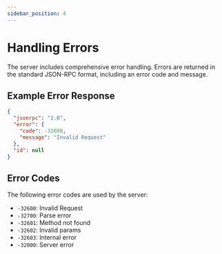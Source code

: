 ```yaml
---
sidebar_position: 4
---
```


# Handling Errors

The server includes comprehensive error handling. Errors are returned in the standard JSON-RPC format, including an error code and message.

## Example Error Response

```json
{
  "jsonrpc": "2.0",
  "error": {
    "code": -32600,
    "message": "Invalid Request"
  },
  "id": null
}
```

## Error Codes

The following error codes are used by the server:

- `-32600`: Invalid Request
- `-32700`: Parse error
- `-32601`: Method not found
- `-32602`: Invalid params
- `-32603`: Internal error
- `-32000`: Server error
